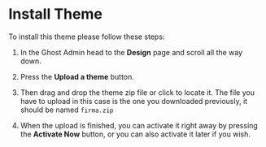# Install Theme

To install this theme please follow these steps:

1. In the Ghost Admin head to the **Design** page and scroll all the way down.

2. Press the **Upload a theme** button.

3. Then drag and drop the theme zip file or click to locate it. The file you have to upload in this case is the one you downloaded previously, it should be named `firma.zip`

4. When the upload is finished, you can activate it right away by pressing the **Activate Now** button, or you can also activate it later if you wish.

